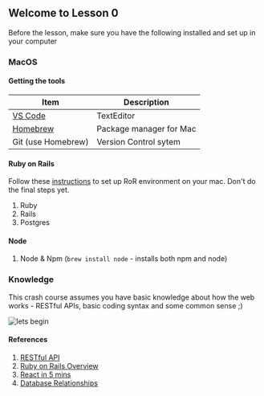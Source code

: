 ## Welcome to Lesson 0

Before the lesson, make sure you have the following installed and set up in your computer

### MacOS
#### Getting the tools

| Item | Description |
| - | - |
| [VS Code](https://code.visualstudio.com/Download) | TextEditor |
| [Homebrew](https://brew.sh/) | Package manager for Mac |
| Git (use Homebrew) | Version Control sytem |

#### Ruby on Rails
Follow these [instructions](https://gorails.com/setup/osx/10.14-mojave) to set up RoR environment on your mac. Don't do the final steps yet.
1. Ruby
2. Rails
3. Postgres

#### Node
1. Node & Npm (`brew install node` - installs both npm and node)


### Knowledge
This crash course assumes you have basic knowledge about how the web works - RESTful APIs, basic coding syntax and some common sense ;) 

![lets begin](https://media.giphy.com/media/l1KucwCJyu4uFWHm0/giphy.gif)

#### References
1. [RESTful API](https://pusher.com/tutorials/understanding-rest-api)
2. [Ruby on Rails Overview](https://railsapps.github.io/what-is-ruby-rails.html)
3. [React in 5 mins](https://www.freecodecamp.org/news/learn-react-js-in-5-minutes-526472d292f4/)
4. [Database Relationships](https://database.guide/the-3-types-of-relationships-in-database-design/)
